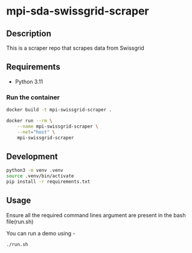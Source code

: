 # mpi-sda-swissgrid-scraper

## Description

This is a scraper repo that scrapes data from Swissgrid

## Requirements

- Python 3.11

### Run the container

```bash
docker build -t mpi-swissgrid-scraper .
```

```bash
docker run --rm \
    --name mpi-swissgrid-scraper \
    --net="host" \
    mpi-swissgrid-scraper
```

## Development

```bash
python3 -m venv .venv
source .venv/bin/activate
pip install -r requirements.txt
```

## Usage

Ensure all the required command lines argument are present in the bash file(run.sh)

You can run a demo using - 
```bash
./run.sh
```


